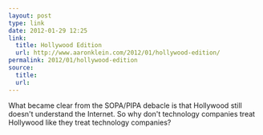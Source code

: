 ```yaml
---
layout: post
type: link
date: 2012-01-29 12:25
link: 
  title: Hollywood Edition
  url: http://www.aaronklein.com/2012/01/hollywood-edition/
permalink: 2012/01/hollywood-edition
source: 
  title: 
  url: 
---
```


What became clear from the SOPA/PIPA debacle is that Hollywood still doesn't understand the Internet. So why don't technology companies treat Hollywood like they treat technology companies?
